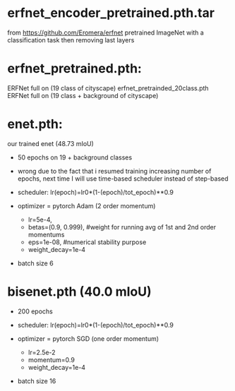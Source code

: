 

# erfnet_encoder_pretrained.pth.tar
from https://github.com/Eromera/erfnet
pretrained ImageNet with a classification task then removing last layers
# erfnet_pretrained.pth:
ERFNet full on (19 class of cityscape)
erfnet_pretrainded_20class.pth
ERFNet full on (19 class + background of cityscape)

# enet.pth:
our trained enet (48.73 mIoU)
- 50 epochs on 19 + background classes
- wrong due to the fact that i resumed training increasing number of epochs, next time I will use time-based scheduler instead of step-based

- scheduler:
  lr(epoch)=lr0*(1-(epoch)/tot_epoch)**0.9
  
- optimizer = pytorch Adam (2 order momentum)
  - lr=5e-4, 
  - betas=(0.9, 0.999), #weight for running avg of 1st and 2nd order momentums
  - eps=1e-08, #numerical stability purpose
  - weight_decay=1e-4
  
- batch size 6

# bisenet.pth (40.0 mIoU)

- 200 epochs 

- scheduler:
  lr(epoch)=lr0*(1-(epoch)/tot_epoch)**0.9

- optimizer = pytorch SGD (one order momentum)
  - lr=2.5e-2
  - momentum=0.9
  - weight_decay=1e-4

- batch size 16
